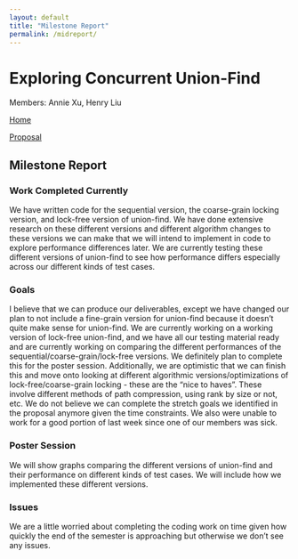 ```yaml
---
layout: default
title: "Milestone Report"
permalink: /midreport/
---
```

# Exploring Concurrent Union-Find
Members: Annie Xu, Henry Liu

[Home](https://anncatz1.github.io/15418projectsite/)

[Proposal](https://anncatz1.github.io/15418projectsite/proposal)

## Milestone Report

### Work Completed Currently

We have written code for the sequential version, the coarse-grain locking version, and lock-free version of union-find. We have done extensive research on these different versions and different algorithm changes to these versions we can make that we will intend to implement in code to explore performance differences later. We are currently testing these different versions of union-find to see how performance differs especially across our different kinds of test cases. 

### Goals
I believe that we can produce our deliverables, except we have changed our plan to not include a fine-grain version for union-find because it doesn’t quite make sense for union-find. We are currently working on a working version of lock-free union-find, and we have all our testing material ready and are currently working on comparing the different performances of the sequential/coarse-grain/lock-free versions. We definitely plan to complete this for the poster session. Additionally, we are optimistic that we can finish this and move onto looking at different algorithmic versions/optimizations of lock-free/coarse-grain locking - these are the “nice to haves”. These involve different methods of path compression, using rank by size or not, etc. We do not believe we can complete the stretch goals we identified in the proposal anymore given the time constraints. We also were unable to work for a good portion of last week since one of our members was sick. 

### Poster Session

We will show graphs comparing the different versions of union-find and their performance on different kinds of test cases. We will include how we implemented these different versions. 

### Issues
We are a little worried about completing the coding work on time given how quickly the end of the semester is approaching but otherwise we don’t see any issues. 
